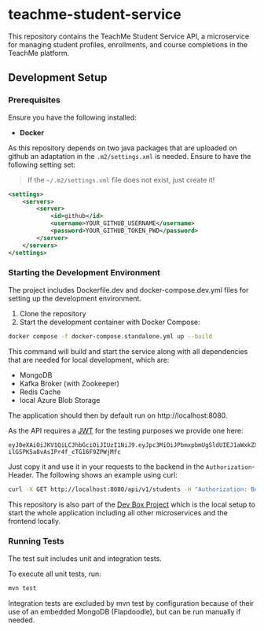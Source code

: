 # teachme-student-service

This repository contains the TeachMe Student Service API, a microservice for managing student profiles, enrollments, and course completions in the TeachMe platform.

## Development Setup

### Prerequisites

Ensure you have the following installed:

- **Docker**

As this repository depends on two java packages that are uploaded on github an adaptation in the `.m2/settings.xml` is needed.
Ensure to have the following setting set:

> If the `~/.m2/settings.xml` file does not exist, just create it!

```xml
<settings>
    <servers>
        <server>
            <id>github</id>
            <username>YOUR_GITHUB_USERNAME</username>
            <password>YOUR_GITHUB_TOKEN_PWD</password>
        </server>
    </servers>
</settings>
```

### Starting the Development Environment

The project includes Dockerfile.dev and docker-compose.dev.yml files for setting up the development environment.

1. Clone the repository
2. Start the development container with Docker Compose:

```bash
docker compose -f docker-compose.standalone.yml up --build
```

This command will build and start the service along with all dependencies that are needed for local development, which are:
- MongoDB
- Kafka Broker (with Zookeeper)
- Redis Cache
- local Azure Blob Storage

The application should then by default run on http://localhost:8080.

As the API requires a [JWT](https://jwt.io/) for the testing purposes we provide one here:

```text
eyJ0eXAiOiJKV1QiLCJhbGciOiJIUzI1NiJ9.eyJpc3MiOiJPbmxpbmUgSldUIEJ1aWxkZXIiLCJpYXQiOjE3MzYyNTA5MTMsImV4cCI6MTc2Nzc4NjkxMywiYXVkIjoid3d3LmV4YW1wbGUuY29tIiwic3ViIjoidGVzdC11c2VyaWQifQ.cWppiqMfnU-ilGSPK5a8vAsIPr4f_cTG16F9ZPWjMfc
```

Just copy it and use it in your requests to the backend in the `Authorization`-Header.
The following shows an example using curl:

```bash
curl -X GET http://localhost:8080/api/v1/students -H "Authorization: Bearer eyJ0eXAiOiJKV1QiLCJhbGciOiJIUzI1NiJ9.eyJpc3MiOiJPbmxpbmUgSldUIEJ1aWxkZXIiLCJpYXQiOjE3MzYyNTA5MTMsImV4cCI6MTc2Nzc4NjkxMywiYXVkIjoid3d3LmV4YW1wbGUuY29tIiwic3ViIjoidGVzdC11c2VyaWQifQ.cWppiqMfnU-ilGSPK5a8vAsIPr4f_cTG16F9ZPWjMfc"
```

This repository is also part of the [Dev Box Project](https://github.com/TeachMe-CloudUS/teachme-dev-box) which is the local setup to start the whole application including all other microservices and the frontend locally.

### Running Tests

The test suit includes unit and integration tests.

To execute all unit tests, run:

```bash
mvn test
```

Integration tests are excluded by mvn test by configuration because of their use of an embedded MongoDB (Flapdoodle), but can be run manually if needed.
